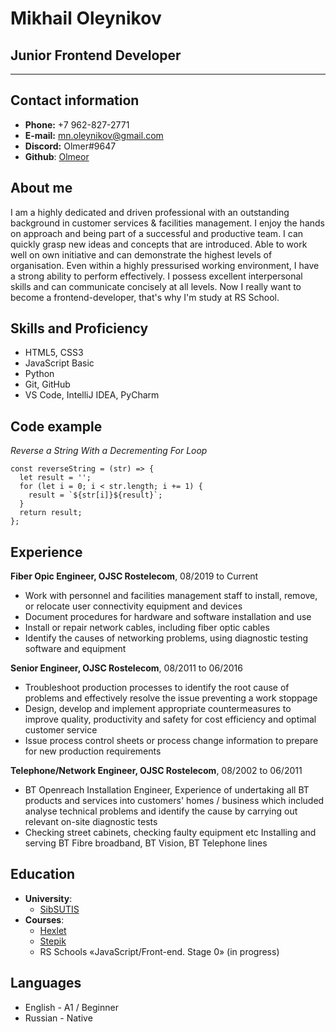# Mikhail Oleynikov

## Junior Frontend Developer

---

## Contact information

* __Phone:__ +7 962-827-2771
* __E-mail:__ mn.oleynikov@gmail.com
* __Discord:__ Olmer#9647
* __Github__: [Olmeor](https://github.com/Olmeor)

## About me

I am a highly dedicated and driven professional with an outstanding background in customer services & facilities management. I enjoy the hands on approach and being part of a successful and productive team. I can quickly grasp new ideas and concepts that are introduced. Able to work well on own initiative and can demonstrate the highest levels of organisation. Even within a highly pressurised working environment, I have a strong ability to perform effectively. I possess excellent interpersonal skills and can communicate concisely at all levels. Now I really want to become a frontend-developer, that's why I'm study at RS School.

## Skills and Proficiency

* HTML5, CSS3
* JavaScript Basic
* Python
* Git, GitHub
* VS Code, IntelliJ IDEA, PyCharm

## Code example

*Reverse a String With a Decrementing For Loop*

```
const reverseString = (str) => {
  let result = '';
  for (let i = 0; i < str.length; i += 1) {
    result = `${str[i]}${result}`;
  }
  return result;
};
```

## Experience

__Fiber Opic Engineer, OJSC Rostelecom__, 08/2019 to Current

* Work with personnel and facilities management staff to install, remove, or relocate user connectivity equipment and devices
* Document procedures for hardware and software installation and use
* Install or repair network cables, including fiber optic cables
* Identify the causes of networking problems, using diagnostic testing software and equipment

__Senior Engineer, OJSC Rostelecom__, 08/2011 to 06/2016

* Troubleshoot production processes to identify the root cause of problems and effectively resolve the issue preventing a work stoppage
* Design, develop and implement appropriate countermeasures to improve quality, productivity and safety for cost efficiency and optimal customer service
* Issue process control sheets or process change information to prepare for new production requirements

__Telephone/Network Engineer, OJSC Rostelecom__, 08/2002 to 06/2011

* ВТ Openreach Installation Engineer, Experience of undertaking all ВТ products and services into customers' homes / business which included analyse technical problems and identify the cause by carrying out relevant on-site diagnostic tests
* Checking street cabinets, checking faulty equipment etc Installing and serving ВТ Fibre broadband, ВТ Vision, ВТ Telephone lines

## Education

* __University__:
  * [SibSUTIS](https://sibsutis.ru/en/)
* __Courses__:
  * [Hexlet](https://ru.hexlet.io/u/olmer/courses)
  * [Stepik](https://stepik.org/users/486316676)
  * RS Schools «JavaScript/Front-end. Stage 0» (in progress)

## Languages

* English - A1 / Beginner
* Russian - Native
